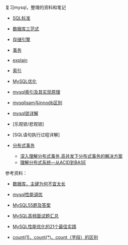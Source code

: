 复习mysql，整理的资料和笔记

- [SQL标准](https://github.com/xuhl95/study-intervene/blob/main/Mysql/SQL标准.md)

- [数据库三范式](https://github.com/xuhl95/study-intervene/blob/main/Mysql/MySQL三范式.md)

- [存储引擎](https://github.com/xuhl95/study-intervene/blob/main/Mysql/%E5%AD%98%E5%82%A8%E5%BC%95%E6%93%8E.md)

- [事务](https://github.com/xuhl95/study-intervene/blob/main/Mysql/事务.md)

- [explain](https://github.com/xuhl95/study-intervene/blob/main/Mysql/explain.md)

- [索引](https://github.com/xuhl95/study-intervene/blob/main/Mysql/索引.md)

- [MySQL优化](https://github.com/xuhl95/study-intervene/blob/main/Mysql/MySQL%E4%BC%98%E5%8C%96.md)

- [mysql索引及其实现原理](https://cloud.tencent.com/developer/inventory/2509/article/1125452)

- [mysqlisam与innodb区别](https://github.com/xuhl95/study-intervene/blob/main/Mysql/myisam%E4%B8%8Einnodb%E5%8C%BA%E5%88%AB.md)

- [mysql锁详解](https://github.com/xuhl95/study-intervene/blob/main/Mysql/mysql锁详解.md)

- [乐观锁/悲观锁]

- [SQL语句执行过程详解]

- [分布式事务]() 
   - [深入理解分布式事务,高并发下分布式事务的解决方案](https://blog.csdn.net/mine_song/article/details/64118963)
   - [理解分布式系统—从ACID到BASE](https://blog.csdn.net/lemon89/article/details/53750464)

参考资料：

- [数据库，主键为何不宜太长](https://mp.weixin.qq.com/s?__biz=MjM5ODYxMDA5OQ==&mid=2651962826&idx=1&sn=dcfbf4e0aad03dbaabe2cbb6b790f476&chksm=bd2d08168a5a810038163bfa6486d324051f5fff31df702579fed41b68fb99762ea383e00fcb&scene=21)

- [mysql性能调优](https://cloud.tencent.com/developer/inventory/2509)

- [MySQL55题及答案](https://github.com/xuhl95/study-intervene/blob/main/Mysql/MySQL55题及答案.pdf)

- [MySQL高频面试题汇总](https://github.com/xuhl95/study-intervene/blob/main/MySQL高频面试题汇总.pdf)

- [MySQL性能优化的21个最佳实践](https://github.com/xuhl95/study-intervene/blob/main/MySQL性能优化的21个最佳实践.pdf)

- [count(1)、count(*)、count（字段）的区别](https://www.cnblogs.com/hider/p/11726690.html)


